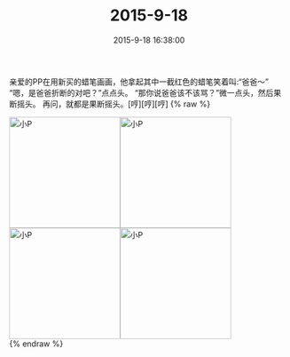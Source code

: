 ﻿---
title: 2015-9-18
date: 2015-9-18 16:38:00
tags:
categories: 妈妈
---
亲爱的PP在用新买的蜡笔画画，他拿起其中一截红色的蜡笔笑着叫:“爸爸～”
“嗯，是爸爸折断的对吧？”点点头。
“那你说爸爸该不该骂？”微一点头，然后果断摇头。
再问，就都是果断摇头。[哼][哼][哼]
{% raw %}
<div style="width:500 px">
<div style="float:left; width:100 px"><img src="/images/微信图片_20171011155611.jpg" width="200" alt="小P"></div>
<div style="float:left; width:100 px"><img src="/images/微信图片_20171011155626.jpg" width="200" alt="小P"></div>
<div style="float:left; width:100 px"><img src="/images/微信图片_20171011155636.jpg" width="200" alt="小P"></div>
<div style="float:left; width:100 px"><img src="/images/微信图片_20171011155644.jpg" width="200" alt="小P"></div>
<div style="clear:both"></div>
</div>
{% endraw %}